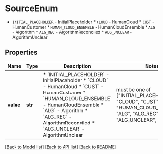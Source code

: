 # SourceEnum

* `INITIAL_PLACEHOLDER` - InitialPlaceholder * `CLOUD` - HumanCloud * `CUST` - HumanCustomer * `HUMAN_CLOUD_ENSEMBLE` - HumanCloudEnsemble * `ALG` - Algorithm * `ALG_REC` - AlgorithmReconciled * `ALG_UNCLEAR` - AlgorithmUnclear

## Properties
Name | Type | Description | Notes
------------ | ------------- | ------------- | -------------
**value** | **str** | * &#x60;INITIAL_PLACEHOLDER&#x60; - InitialPlaceholder * &#x60;CLOUD&#x60; - HumanCloud * &#x60;CUST&#x60; - HumanCustomer * &#x60;HUMAN_CLOUD_ENSEMBLE&#x60; - HumanCloudEnsemble * &#x60;ALG&#x60; - Algorithm * &#x60;ALG_REC&#x60; - AlgorithmReconciled * &#x60;ALG_UNCLEAR&#x60; - AlgorithmUnclear |  must be one of ["INITIAL_PLACEHOLDER", "CLOUD", "CUST", "HUMAN_CLOUD_ENSEMBLE", "ALG", "ALG_REC", "ALG_UNCLEAR", ]

[[Back to Model list]](../README.md#documentation-for-models) [[Back to API list]](../README.md#documentation-for-api-endpoints) [[Back to README]](../README.md)


